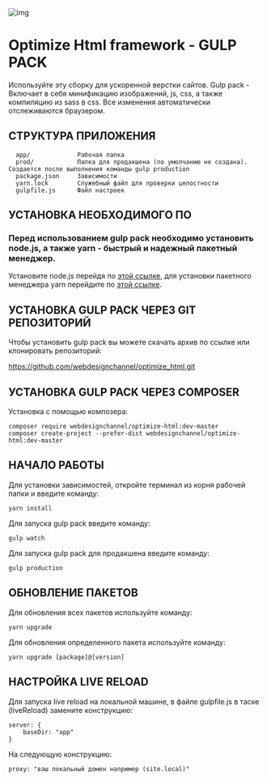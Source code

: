 ![img](https://webdesignchannel.ru/wp-content/uploads/gulp.png)

Optimize Html framework - GULP PACK 
=====================================

Используйте эту сборку для ускоренной верстки сайтов.
Gulp pack - Включает в себя минификацию изображений, js, css, а также компиляцию из sass в сss. Все изменения автоматически отслеживаются браузером.


СТРУКТУРА ПРИЛОЖЕНИЯ
-------------------

      app/             Рабочая папка
      prod/            Папка для продакшена (по умолчанию не создана). Создается после выполнения команды gulp production
      package.json     Зависимости
      yarn.lock        Служебный файл для проверки целостности
      gulpfile.js      Файл настроек


УСТАНОВКА НЕОБХОДИМОГО ПО
--------------------------

### Перед использованием gulp pack необходимо установить node.js, а также yarn - быстрый и надежный пакетный менеджер.

Установите node.js перейдя по [этой ссылке](https://nodejs.org/en/download/), для установки пакетного менеджера yarn перейдите по [этой ссылке](https://yarnpkg.com/lang/en/docs/install/).


УСТАНОВКА GULP PACK ЧЕРЕЗ GIT РЕПОЗИТОРИЙ
-------------------------------------------

Чтобы установить gulp pack вы можете скачать архив по ссылке или клонировать репозиторий:

https://github.com/webdesignchannel/optimize_html.git


УСТАНОВКА GULP PACK ЧЕРЕЗ COMPOSER
-------------------------------------------

Установка с помощью композера:

~~~
composer require webdesignchannel/optimize-html:dev-master
composer create-project --prefer-dist webdesignchannel/optimize-html:dev-master
~~~


НАЧАЛО РАБОТЫ
--------------------------------

Для установки зависимостей, откройте терминал из корня рабочей папки и введите команду:

~~~
yarn install
~~~

Для запуска gulp pack введите команду:

~~~
gulp watch
~~~

Для запуска gulp pack для продакшена введите команду:

~~~
gulp production
~~~


ОБНОВЛЕНИЕ ПАКЕТОВ
--------------------------------

Для обновления всех пакетов используйте команду:

~~~
yarn upgrade
~~~

Для обновления определенного пакета используйте команду:

~~~
yarn upgrade [package]@[version]
~~~


НАСТРОЙКА LIVE RELOAD
--------------------------------

Для запуска live reload на локальной машине, в файле gulpfile.js в таске (liveReload) замените конструкцию:

~~~
server: {
	baseDir: "app"
}
~~~

На следующую конструкцию:

~~~
proxy: "ваш локальный домен например (site.local)"
~~~